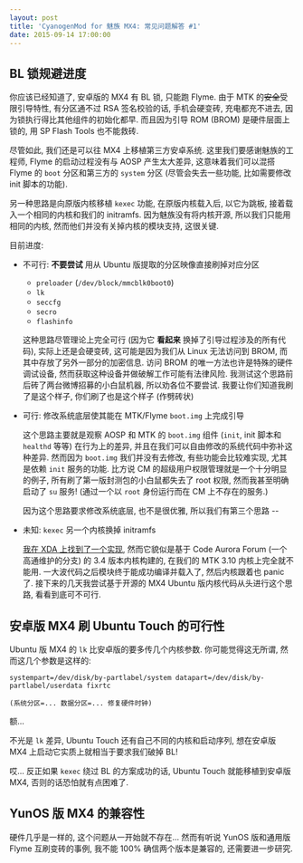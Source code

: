 ```yaml
---
layout: post
title: 'CyanogenMod for 魅族 MX4: 常见问题解答 #1'
date: 2015-09-14 17:00:00
---
```


## BL 锁规避进度

你应该已经知道了, 安卓版的 MX4 有 BL 锁, 只能跑 Flyme. 由于 MTK
的<s>安全</s>受限引导特性, 有分区通不过 RSA 签名校验的话, 手机会硬变砖,
充电都充不进去, 因为锁执行得比其他组件的初始化都早. 而且因为引导 ROM (BROM)
是硬件层面上锁的, 用 SP Flash Tools 也不能救砖.

尽管如此, 我们还是可以往 MX4 上移植第三方安卓系统. 这里我们要感谢魅族的工程师,
Flyme 的启动过程没有与 AOSP 产生太大差异, 这意味着我们可以混搭 Flyme 的 `boot`
分区和第三方的 `system` 分区 (尽管会失去一些功能, 比如需要修改 init 脚本的功能).

另一种思路是向原版内核移植 `kexec` 功能, 在原版内核载入后, 以它为跳板,
接着载入一个相同的内核和我们的 initramfs. 因为魅族没有将内核开源,
所以我们只能用相同的内核, 然而他们并没有关掉内核的模块支持, 这很关键.

目前进度:

*   不可行: **不要尝试** 用从 Ubuntu 版提取的分区映像直接刷掉对应分区

    - `preloader` (`/dev/block/mmcblk0boot0`)
    - `lk`
    - `seccfg`
    - `secro`
    - `flashinfo`

    这种思路尽管理论上完全可行 (因为它 **看起来** 换掉了引导过程涉及的所有代码),
    实际上还是会硬变砖, 这可能是因为我们从 Linux 无法访问到 BROM,
    而其中存放了另外一部分的加密信息. 访问 BROM 的唯一方法也许是特殊的硬件调试设备,
    然而获取这种设备并做破解工作可能有法律风险.
    我测试这个思路前后砖了两台微博招募的小白鼠机器, 所以劝各位不要尝试.
    我要让你们知道我刷了是这个样子, 你们刷了也是这个样子 (作劈砖状)

*   可行: 修改系统底层使其能在 MTK/Flyme `boot.img` 上完成引导

    这个思路主要就是观察 AOSP 和 MTK 的 `boot.img` 组件 (`init`, init 脚本和
    `healthd` 等等) 在行为上的差异, 并且在我们可以自由修改的系统代码中弥补这种差异.
    然而因为 `boot.img` 我们并没有去修改, 有些功能会比较难实现, 尤其是依赖
    `init` 服务的功能. 比方说 CM 的超级用户权限管理就是一个十分明显的例子,
    所有刷了第一版封测包的小白鼠都失去了 root 权限, 然而我甚至明确启动了 `su`
    服务! (通过一个以 `root` 身份运行而在 CM 上不存在的服务.)

    因为这个思路要求修改系统底层, 也不是很优雅, 所以我们有第三个思路 --

*   未知: `kexec` 另一个内核换掉 initramfs

    [我在 XDA 上找到了一个实现][kexec-xda], 然而它貌似是基于 Code Aurora Forum
    (一个高通维护的分支) 的 3.4 版本内核构建的, 在我们的 MTK 3.10 内核上完全就不能用.
    一大波代码之后模块终于能成功编译并载入了, 然后内核跟着也 panic 了.
    接下来的几天我尝试基于开源的 MX4 Ubuntu 版内核代码从头进行这个思路,
    看看到底可不可行.

[kexec-xda]: http://forum.xda-developers.com/showthread.php?t=2495152


## 安卓版 MX4 刷 Ubuntu Touch 的可行性

Ubuntu 版 MX4 的 `lk` 比安卓版的要多传几个内核参数. 你可能觉得这无所谓,
然而这几个参数是这样的:

```
systempart=/dev/disk/by-partlabel/system datapart=/dev/disk/by-partlabel/userdata fixrtc

(系统分区=... 数据分区=... 修复硬件时钟)
```

额...

不光是 `lk` 差异, Ubuntu Touch 还有自己不同的内核和启动序列, 想在安卓版 MX4
上启动它实质上就相当于要求我们破掉 BL!

哎... 反正如果 `kexec` 绕过 BL 的方案成功的话, Ubuntu Touch 就能移植到安卓版
MX4, 否则的话恐怕就有点困难了.


## YunOS 版 MX4 的兼容性

硬件几乎是一样的, 这个问题从一开始就不存在... 然而有听说 YunOS 版和通用版
Flyme 互刷变砖的事例, 我不能 100% 确信两个版本是兼容的, 还需要进一步研究.


<!-- vim:set ai et ts=4 sw=4 sts=4 fenc=utf-8: -->
